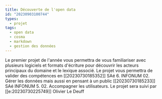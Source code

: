 ```yaml
---
title: Découverte de l'open data
id: "20230903100744"
types:
  - projet
tags:
  - open data
  - cosma
  - markdown
  - gestion des données
---
```


Le premier projet de l'année vous permettra de vous familiariser avec plusieurs logiciels et formats d'écriture pour découvrir les acteurs principaux du domaine et le lexique associé.
Le projet vous permettra de valider des compétences en [[20230730185352]] SAé 6. INFONUM 02. Gérer les données mais aussi en pensant à un public [[20230730185233]] SAé INFONUM 5. 02. Accompagner les utilisateurs.
Le projet sera suivi par [[e:20230730225749]] Olivier Le Deuff